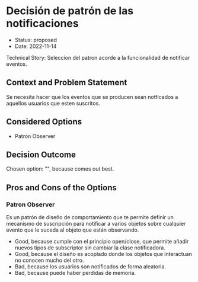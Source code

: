 # Decisión de patrón de las notificaciones

* Status: proposed
* Date: 2022-11-14

Technical Story: Seleccion del patron acorde a la funcionalidad de notificar eventos.

## Context and Problem Statement

Se necesita hacer que los eventos que se producen sean notficados a aquellos usuarios que esten suscritos.

## Considered Options

* Patron Observer

## Decision Outcome

Chosen option: "", because comes out best.

## Pros and Cons of the Options

### Patron Observer

Es un patrón de diseño de comportamiento que te permite definir un mecanismo de suscripción para notificar a varios objetos sobre cualquier evento que le suceda al objeto que están observando.

* Good, because cumple con el principio open/close, que permite añadir nuevos tipos de subscriptor sin cambiar la clase notificadora.
* Good, because el diseño es acoplado donde los objetos que interactuan no conocen mucho del otro.
* Bad, because los usuarios son notificados de forma aleatoria.
* Bad, because puede haber perdidas de memoria.
